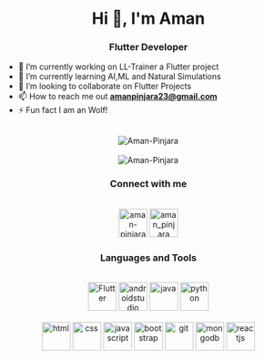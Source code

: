 <h1 align="center">Hi 👋, I'm Aman</h1>
<h3 align="center">Flutter Developer</h3>

<!-- - 🔭 Portfolio : <a href="https://yashnerkar.github.io">yashnerkar.github.io</a> -->

- 🔭 I’m currently working on LL-Trainer a Flutter project
- 🌱 I’m currently learning AI,ML and Natural Simulations
- 👯 I’m looking to collaborate on Flutter Projects
- 📫 How to reach me out **amanpinjara23@gmail.com**
- ⚡ Fun fact I am an Wolf!


<br/>

<div align="center">
<img align="center" src="https://github-readme-stats.vercel.app/api/top-langs?username=Aman-Pinjara&show_icons=true&locale=en&layout=compact" alt="Aman-Pinjara"/>
</div>

<br/>

<div align="center">
<img align="center" src="https://github-readme-stats.vercel.app/api?username=Aman-Pinjara&show_icons=true&locale=en" alt="Aman-Pinjara" />
</div>

<h3 align="center">Connect with me</h3>
<br/>
<div align="center">
<a href="https://linkedin.com/in/aman-pinjara" target="blank"><img src="https://user-images.githubusercontent.com/89718255/198182313-7e81eb3a-dcea-4bc6-bf70-e578b95e30b7.png" alt="aman-pinjara" height="50" width="50"/></a>
<a href="https://instagram.com/aman_pinjara" target="blank"><img src="https://user-images.githubusercontent.com/89718255/198182653-b64bed54-a9db-4aee-91e4-87ccd2bab576.png" alt="aman_pinjara" height="50" width="50"/></a>
</div>

<h3 align="center">Languages and Tools</h3>
<br/>
<div align="center">

<img src="https://img.icons8.com/color/344/flutter.png" alt="Flutter" height="50" width="50"/>
<img src="https://img.icons8.com/fluency/344/android-studio--v2.png" alt="androidstudio" height="50" width="50"/>
<img src="https://cdn-icons-png.flaticon.com/512/5968/5968282.png" alt="java" height="50" width="50"/>
<img src="https://seeklogo.com/images/P/python-logo-A32636CAA3-seeklogo.com.png" alt="python" height="50" width="50"/>
<br/>
<br/>
<img src="https://user-images.githubusercontent.com/89718255/198183066-de4761c5-6b8d-4d28-a256-b27ba27cf311.png" alt="html" height="50" width="50"/>
<img src="https://user-images.githubusercontent.com/89718255/198183087-7b4ab74d-78d7-425d-9534-427345b28b84.png" alt="css" height="50" width="50"/>
<img src="https://user-images.githubusercontent.com/89718255/198183115-12e0043e-d5a3-4e1e-ab62-ae69de625025.png" alt="javascript" height="50" width="50"/>
<img src="https://user-images.githubusercontent.com/89718255/198183139-720f2449-59be-49d4-bd62-05fc8d8b2934.png" alt="bootstrap" height="50" width="50"/>
<!-- <img src="https://user-images.githubusercontent.com/89718255/198186337-49556f5b-5dec-4340-a5b7-e558b82f33fd.png" alt="expressjs" width="50" height="50"/> -->
<img src="https://user-images.githubusercontent.com/89718255/198186054-317ff921-e333-4573-951d-e9882f54ac27.png" alt="git" width="50" height="50"/>
<img src="https://user-images.githubusercontent.com/89718255/198185983-ba562d4b-9cb3-43f4-8b75-d1a80629e4ae.png" alt="mongodb" width="50" height="50"/>
<!-- <img src="https://user-images.githubusercontent.com/89718255/198185804-abaf36ba-a2e1-4847-8a14-0dd7bcd055cb.png" alt="nodejs" width="50" height="50"/> -->
<img src="https://user-images.githubusercontent.com/89718255/198183228-d5ba9eea-9517-4873-a5ff-36ded3046842.png" alt="reactjs" width="50" height="50"/>
</div>
